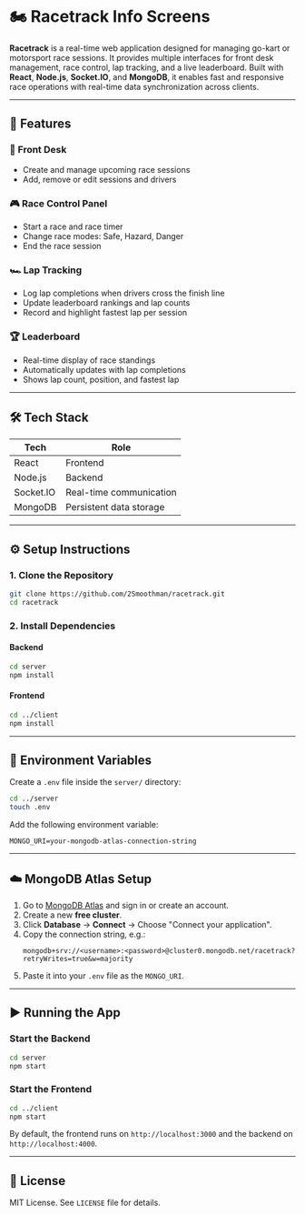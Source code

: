﻿# 🏍️ Racetrack Info Screens

**Racetrack** is a real-time web application designed for managing go-kart or motorsport race sessions. It provides multiple interfaces for front desk management, race control, lap tracking, and a live leaderboard. Built with **React**, **Node.js**, **Socket.IO**, and **MongoDB**, it enables fast and responsive race operations with real-time data synchronization across clients.

---

## 🚦 Features

### 🧾 Front Desk

- Create and manage upcoming race sessions
- Add, remove or edit sessions and drivers

### 🎮 Race Control Panel

- Start a race and race timer
- Change race modes: Safe, Hazard, Danger
- End the race session

### 🏎️ Lap Tracking

- Log lap completions when drivers cross the finish line
- Update leaderboard rankings and lap counts
- Record and highlight fastest lap per session

### 🏆 Leaderboard

- Real-time display of race standings
- Automatically updates with lap completions
- Shows lap count, position, and fastest lap

---

## 🛠️ Tech Stack

| Tech      | Role                    |
| --------- | ----------------------- |
| React     | Frontend                |
| Node.js   | Backend                 |
| Socket.IO | Real-time communication |
| MongoDB   | Persistent data storage |

---

## ⚙️ Setup Instructions

### 1. Clone the Repository

```bash
git clone https://github.com/2Smoothman/racetrack.git
cd racetrack
```

### 2. Install Dependencies

#### Backend

```bash
cd server
npm install
```

#### Frontend

```bash
cd ../client
npm install
```

---

## 🔐 Environment Variables

Create a `.env` file inside the `server/` directory:

```bash
cd ../server
touch .env
```

Add the following environment variable:

```env
MONGO_URI=your-mongodb-atlas-connection-string
```

---

## ☁️ MongoDB Atlas Setup

1. Go to [MongoDB Atlas](https://www.mongodb.com/cloud/atlas) and sign in or create an account.
2. Create a new **free cluster**.
3. Click **Database** → **Connect** → Choose "Connect your application".
4. Copy the connection string, e.g.:
   ```
   mongodb+srv://<username>:<password>@cluster0.mongodb.net/racetrack?retryWrites=true&w=majority
   ```
5. Paste it into your `.env` file as the `MONGO_URI`.

---

## ▶️ Running the App

### Start the Backend

```bash
cd server
npm start
```

### Start the Frontend

```bash
cd ../client
npm start
```

By default, the frontend runs on `http://localhost:3000` and the backend on `http://localhost:4000`.

---

## 📄 License

MIT License. See `LICENSE` file for details.
